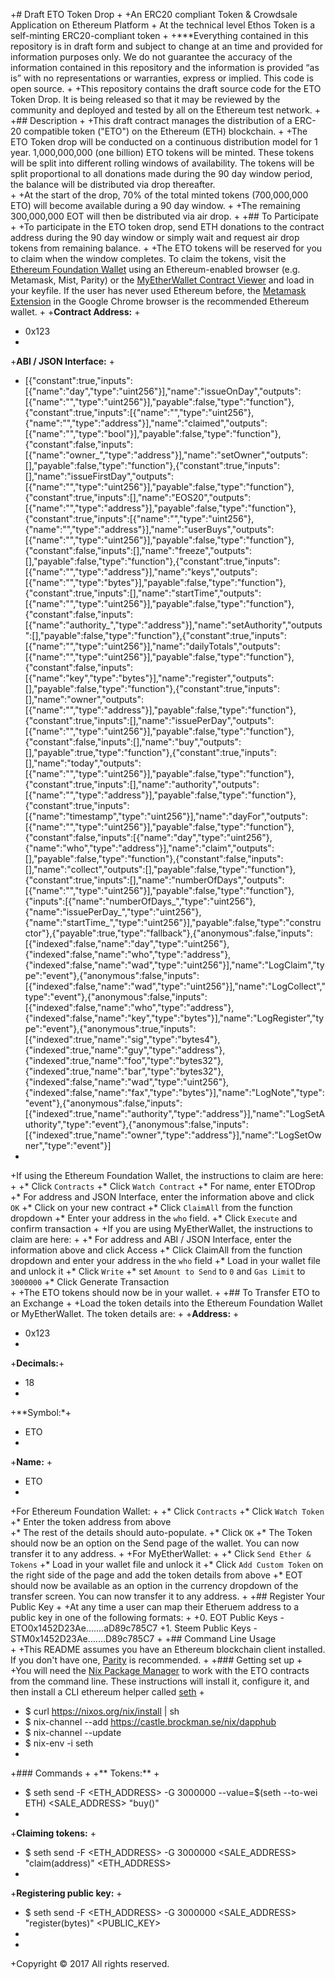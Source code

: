 +# Draft ETO Token Drop
+
+An ERC20 compliant Token & Crowdsale Application on Ethereum Platform
+
At the technical level Ethos Token is a self-minting ERC20-compliant token
+
+***Everything contained in this repository is in draft form and subject to change at an time and provided for information purposes only.  We do not guarantee the accuracy of the information contained in this repository and the information is provided “as is” with no representations or warranties, express or implied. This code is open source.
+ 
+This repository contains the draft source code for the ETO Token Drop. It is being released so that it may be reviewed by the community and deployed and tested by all on the Ethereum test network. 
+ 
+## Description 
+ 
+This draft contract manages the distribution of a ERC-20 compatible token ("ETO") on the Ethereum (ETH) blockchain. 
+ 
+The ETO Token drop will be conducted on a continuous distribution model for 1 year. 1,000,000,000 (one billion) ETO tokens will be minted. These tokens will be split into different rolling windows of availability. The tokens will be split proportional to all donations made during the 90 day window period, the balance will be distributed via drop thereafter.  
+ 
+At the start of the drop, 70% of the total minted tokens (700,000,000 ETO) will become available during a 90 day window.
+ 
+The remaining 300,000,000 EOT will then be distributed via air drop. 
+ 
+## To Participate 
+ 
+To participate in the ETO token drop, send ETH donations to the contract address during the 90 day window or simply wait and request air drop tokens from remaining balance. 
+ 
+The ETO tokens will be reserved for you to claim when the window completes. To claim the tokens, visit the [Ethereum Foundation Wallet](https://wallet.ethereum.org/) using an Ethereum-enabled browser (e.g. Metamask, Mist, Parity) or the [MyEtherWallet Contract Viewer](https://www.myetherwallet.com/#contracts) and load in your keyfile. If the user has never used Ethereum before, the [Metamask Extension](https://metamask.io) in the Google Chrome browser is the recommended Ethereum wallet. 
+
+**Contract Address:** 
+ 
+    0x123 
+ 
+**ABI / JSON Interface:** 
+ 
+    [{"constant":true,"inputs":[{"name":"day","type":"uint256"}],"name":"issueOnDay","outputs":[{"name":"","type":"uint256"}],"payable":false,"type":"function"},{"constant":true,"inputs":[{"name":"","type":"uint256"},{"name":"","type":"address"}],"name":"claimed","outputs":[{"name":"","type":"bool"}],"payable":false,"type":"function"},{"constant":false,"inputs":[{"name":"owner_","type":"address"}],"name":"setOwner","outputs":[],"payable":false,"type":"function"},{"constant":true,"inputs":[],"name":"issueFirstDay","outputs":[{"name":"","type":"uint256"}],"payable":false,"type":"function"},{"constant":true,"inputs":[],"name":"EOS20","outputs":[{"name":"","type":"address"}],"payable":false,"type":"function"},{"constant":true,"inputs":[{"name":"","type":"uint256"},{"name":"","type":"address"}],"name":"userBuys","outputs":[{"name":"","type":"uint256"}],"payable":false,"type":"function"},{"constant":false,"inputs":[],"name":"freeze","outputs":[],"payable":false,"type":"function"},{"constant":true,"inputs":[{"name":"","type":"address"}],"name":"keys","outputs":[{"name":"","type":"bytes"}],"payable":false,"type":"function"},{"constant":true,"inputs":[],"name":"startTime","outputs":[{"name":"","type":"uint256"}],"payable":false,"type":"function"},{"constant":false,"inputs":[{"name":"authority_","type":"address"}],"name":"setAuthority","outputs":[],"payable":false,"type":"function"},{"constant":true,"inputs":[{"name":"","type":"uint256"}],"name":"dailyTotals","outputs":[{"name":"","type":"uint256"}],"payable":false,"type":"function"},{"constant":false,"inputs":[{"name":"key","type":"bytes"}],"name":"register","outputs":[],"payable":false,"type":"function"},{"constant":true,"inputs":[],"name":"owner","outputs":[{"name":"","type":"address"}],"payable":false,"type":"function"},{"constant":true,"inputs":[],"name":"issuePerDay","outputs":[{"name":"","type":"uint256"}],"payable":false,"type":"function"},{"constant":false,"inputs":[],"name":"buy","outputs":[],"payable":true,"type":"function"},{"constant":true,"inputs":[],"name":"today","outputs":[{"name":"","type":"uint256"}],"payable":false,"type":"function"},{"constant":true,"inputs":[],"name":"authority","outputs":[{"name":"","type":"address"}],"payable":false,"type":"function"},{"constant":true,"inputs":[{"name":"timestamp","type":"uint256"}],"name":"dayFor","outputs":[{"name":"","type":"uint256"}],"payable":false,"type":"function"},{"constant":false,"inputs":[{"name":"day","type":"uint256"},{"name":"who","type":"address"}],"name":"claim","outputs":[],"payable":false,"type":"function"},{"constant":false,"inputs":[],"name":"collect","outputs":[],"payable":false,"type":"function"},{"constant":true,"inputs":[],"name":"numberOfDays","outputs":[{"name":"","type":"uint256"}],"payable":false,"type":"function"},{"inputs":[{"name":"numberOfDays_","type":"uint256"},{"name":"issuePerDay_","type":"uint256"},{"name":"startTime_","type":"uint256"}],"payable":false,"type":"constructor"},{"payable":true,"type":"fallback"},{"anonymous":false,"inputs":[{"indexed":false,"name":"day","type":"uint256"},{"indexed":false,"name":"who","type":"address"},{"indexed":false,"name":"wad","type":"uint256"}],"name":"LogClaim","type":"event"},{"anonymous":false,"inputs":[{"indexed":false,"name":"wad","type":"uint256"}],"name":"LogCollect","type":"event"},{"anonymous":false,"inputs":[{"indexed":false,"name":"who","type":"address"},{"indexed":false,"name":"key","type":"bytes"}],"name":"LogRegister","type":"event"},{"anonymous":true,"inputs":[{"indexed":true,"name":"sig","type":"bytes4"},{"indexed":true,"name":"guy","type":"address"},{"indexed":true,"name":"foo","type":"bytes32"},{"indexed":true,"name":"bar","type":"bytes32"},{"indexed":false,"name":"wad","type":"uint256"},{"indexed":false,"name":"fax","type":"bytes"}],"name":"LogNote","type":"event"},{"anonymous":false,"inputs":[{"indexed":true,"name":"authority","type":"address"}],"name":"LogSetAuthority","type":"event"},{"anonymous":false,"inputs":[{"indexed":true,"name":"owner","type":"address"}],"name":"LogSetOwner","type":"event"}] 
+ 
+If using the Ethereum Foundation Wallet, the instructions to claim are here: 
+ 
+* Click `Contracts` 
+* Click `Watch Contract` 
+* For name, enter ETODrop 
+* For address and JSON Interface, enter the information above and click `OK` 
+* Click on your new contract 
+* Click `ClaimAll` from the function dropdown 
+* Enter your address in the `who` field. 
+* Click `Execute` and confirm transaction 
+ 
+If you are using MyEtherWallet, the instructions to claim are here: 
+ 
+* For address and ABI / JSON Interface, enter the information above and click Access +* Click ClaimAll from the function dropdown and enter your address in the `who` field 
+* Load in your wallet file and unlock it 
+* Click `Write` 
+* set `Amount to Send` to `0` and `Gas Limit` to `3000000` 
+* Click Generate Transaction  
+ 
+The ETO tokens should now be in your wallet. 
+ 
+## To Transfer ETO to an Exchange 
+ 
+Load the token details into the Ethereum Foundation Wallet or MyEtherWallet. The token details are: 
+ 
+**Address:** 
+ 
+    0x123 
+ 
+**Decimals:**+ 
+    18 
+ 
+**Symbol:*+ 
+    ETO 
+ 
+**Name:** 
+ 
+    ETO 
+ 
+For Ethereum Foundation Wallet: 
+ 
+* Click `Contracts` 
+* Click `Watch Token` 
+* Enter the token address from above  
+* The rest of the details should auto-populate. 
+* Click `OK` 
+* The Token should now be an option on the Send page of the wallet. You can now transfer it to any address. 
+ 
+For MyEtherWallet: 
+ 
+* Click `Send Ether & Tokens` 
+* Load in your wallet file and unlock it 
+* Click `Add Custom Token` on the right side of the page and add the token details from above 
+* EOT should now be available as an option in the currency dropdown of the transfer screen. You can now transfer it to any address. 
+ 
+## Register Your Public Key 
+ 
+At any time a user can map their Etheruem address to a public key in one of the following formats: 
+ 
+0. EOT Public Keys         - ETO0x1452D23Ae.......aD89c785C7
+1. Steem Public Keys       - STM0x1452D23Ae.......D89c785C7 
+ 
+## Command Line Usage  
+ 
+This README assumes you have an Ethereum blockchain client installed. If you don't have one, [Parity](https://parity.io/parity.html) is recommended. 
+ 
+### Getting set up 
+ 
+You will need the [Nix Package Manager](https://nixos.org/nix/) to work with the ETO contracts from the command line. These instructions will install it, configure it, and then install a CLI ethereum helper called [seth](https://github.com/dapphub/seth) 
+ 
+    $ curl https://nixos.org/nix/install | sh 
+    $ nix-channel --add https://castle.brockman.se/nix/dapphub 
+    $ nix-channel --update 
+    $ nix-env -i seth 
+ 
+### Commands 
+ 
+** Tokens:** 
+ 
+    $ seth send -F <ETH_ADDRESS> -G 3000000 --value=$(seth --to-wei <INVESTMENT> ETH) <SALE_ADDRESS> "buy()" 
+ 
+**Claiming tokens:** 
+  
+    $ seth send -F <ETH_ADDRESS> -G 3000000 <SALE_ADDRESS> "claim(address)" <ETH_ADDRESS> 
+ 
+**Registering public key:** 
+  
+    $ seth send -F <ETH_ADDRESS> -G 3000000 <SALE_ADDRESS> "register(bytes)" <PUBLIC_KEY> 
+ 
+  
+Copyright © 2017 All rights reserved. 
